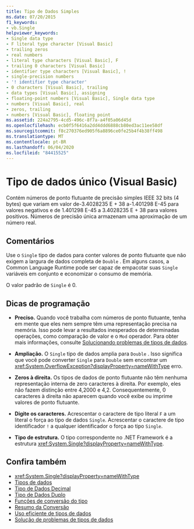 ```yaml
---
title: Tipo de Dados Simples
ms.date: 07/20/2015
f1_keywords:
- vb.Single
helpviewer_keywords:
- Single data type
- F literal type character [Visual Basic]
- trailing zeros
- real numbers
- literal type characters [Visual Basic], F
- trailing 0 characters [Visual Basic]
- identifier type characters [Visual Basic], !
- single-precision numbers
- '! identifier type character'
- 0 characters [Visual Basic], trailing
- data types [Visual Basic], assigning
- floating-point numbers [Visual Basic], Single data type
- numbers [Visual Basic], real
- zeros, trailing
- numbers [Visual Basic], floating point
ms.assetid: 224a2795-4cd5-496c-8f7a-a4f05a06d45d
ms.openlocfilehash: ecb0f5f6416a2dd4ddd6888cb80ed3ac11ee58df
ms.sourcegitcommit: f8c270376ed905f6a8896ce0fe25b4f4b38ff498
ms.translationtype: MT
ms.contentlocale: pt-BR
ms.lasthandoff: 06/04/2020
ms.locfileid: "84415525"
---
```

# <a name="single-data-type-visual-basic"></a>Tipo de dados único (Visual Basic)

Contém números de ponto flutuante de precisão simples IEEE 32 bits (4 bytes) que variam em valor de-3.4028235 E + 38 a-1.401298 E-45 para valores negativos e de 1.401298 E-45 a 3.4028235 E + 38 para valores positivos. Números de precisão única armazenam uma aproximação de um número real.  
  
## <a name="remarks"></a>Comentários  

 Use o `Single` tipo de dados para conter valores de ponto flutuante que não exigem a largura de dados completa de `Double` . Em alguns casos, a Common Language Runtime pode ser capaz de empacotar suas `Single` variáveis em conjunto e economizar o consumo de memória.  
  
 O valor padrão de `Single` é 0.  
  
## <a name="programming-tips"></a>Dicas de programação  
  
- **Preciso.** Quando você trabalha com números de ponto flutuante, tenha em mente que eles nem sempre têm uma representação precisa na memória. Isso pode levar a resultados inesperados de determinadas operações, como comparação de valor e o `Mod` operador. Para obter mais informações, consulte [Solucionando problemas de tipos de dados](../../programming-guide/language-features/data-types/troubleshooting-data-types.md).  
  
- **Ampliação.** O `Single` tipo de dados amplia para `Double` . Isso significa que você pode converter `Single` para `Double` sem encontrar um <xref:System.OverflowException?displayProperty=nameWithType> erro.  
  
- **Zeros à direita.** Os tipos de dados de ponto flutuante não têm nenhuma representação interna de zero caracteres à direita. Por exemplo, eles não fazem distinção entre 4,2000 e 4,2. Consequentemente, 0 caracteres à direita não aparecem quando você exibe ou imprime valores de ponto flutuante.  
  
- **Digite os caracteres.** Acrescentar o caractere de tipo literal `F` a um literal o força ao tipo de dados `Single`. Acrescentar o caractere de tipo identificador `!` a qualquer identificador o força ao tipo `Single`.  
  
- **Tipo de estrutura.** O tipo correspondente no .NET Framework é a estrutura <xref:System.Single?displayProperty=nameWithType>.  
  
## <a name="see-also"></a>Confira também

- <xref:System.Single?displayProperty=nameWithType>
- [Tipos de dados](index.md)
- [Tipo de Dados Decimal](decimal-data-type.md)
- [Tipo de Dados Duplo](double-data-type.md)
- [Funções de conversão do tipo](../functions/type-conversion-functions.md)
- [Resumo da Conversão](../keywords/conversion-summary.md)
- [Uso eficiente de tipos de dados](../../programming-guide/language-features/data-types/efficient-use-of-data-types.md)
- [Solução de problemas de tipos de dados](../../programming-guide/language-features/data-types/troubleshooting-data-types.md)
